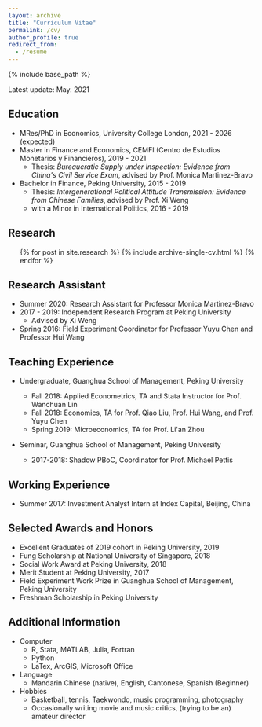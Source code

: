 ```yaml
---
layout: archive
title: "Curriculum Vitae"
permalink: /cv/
author_profile: true
redirect_from:
  - /resume
---
```


{% include base_path %}

Latest update: May. 2021

Education
------
* MRes/PhD in Economics, University College London, 2021 - 2026 (expected)
* Master in Finance and Economics, CEMFI (Centro de Estudios Monetarios y Financieros), 2019 - 2021
  * Thesis: *Bureaucratic Supply under Inspection: Evidence from China's Civil Service Exam*, advised by Prof. Monica Martinez-Bravo
* Bachelor in Finance, Peking University, 2015 - 2019
  * Thesis: *Intergenerational Political Attitude Transmission: Evidence from Chinese Families*, advised by Prof. Xi Weng
  * with a Minor in International Politics, 2016 - 2019

Research
------
  <ul>{% for post in site.research %}
    {% include archive-single-cv.html %}
  {% endfor %}</ul>
  
Research Assistant
------
* Summer 2020: Research Assistant for Professor Monica Martinez-Bravo
* 2017 - 2019: Independent Research Program at Peking University
  * Advised by Xi Weng
* Spring 2016: Field Experiment Coordinator for Professor Yuyu Chen and Professor Hui Wang
  
Teaching Experience
------
* Undergraduate, Guanghua School of Management, Peking University
  * Fall 2018: Applied Econometrics, TA and Stata Instructor for Prof. Wanchuan Lin
  * Fall 2018: Economics, TA for Prof. Qiao Liu, Prof. Hui Wang, and Prof. Yuyu Chen
  * Spring 2019: Microeconomics, TA for Prof. Li'an Zhou

* Seminar, Guanghua School of Management, Peking University
  * 2017-2018: Shadow PBoC, Coordinator for Prof. Michael Pettis
  
Working Experience
------
* Summer 2017: Investment Analyst Intern at Index Capital, Beijing, China
  
Selected Awards and Honors
------
* Excellent Graduates of 2019 cohort in Peking University, 2019
* Fung Scholarship at National University of Singapore, 2018
* Social Work Award at Peking University, 2018
* Merit Student at Peking University, 2017
* Field Experiment Work Prize in Guanghua School of Management, Peking University
* Freshman Scholarship in Peking University
  
Additional Information
------
* Computer
  * R, Stata, MATLAB, Julia, Fortran
  * Python
  * LaTex, ArcGIS, Microsoft Office
* Language
  * Mandarin Chinese (native), English, Cantonese, Spanish (Beginner)
* Hobbies
  * Basketball, tennis, Taekwondo, music programming, photography
  * Occasionally writing movie and music critics, (trying to be an) amateur director
